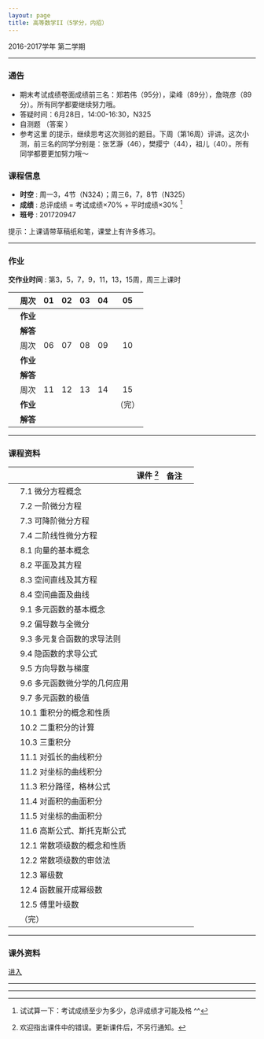 ```yaml
---
layout: page
title: 高等数学II（5学分，内招）
---
```



<p class="message">
  2016-2017学年 第二学期
</p>


---

### 通告


- 期末考试成绩卷面成绩前三名：郑若伟（95分），梁峰（89分），詹晓彦（89分）。所有同学都要继续努力哦。 
- 答疑时间：6月28日，14:00-16:30，N325
- 自测题 <a href="HW/exam15.pdf" target="_blank"><i class="fa fa-file-pdf-o" aria-hidden="true"></i></a> （答案 <a href="HW_sol/15_solutions_hint.pdf" target="_blank"><i class="fa fa-file-pdf-o" aria-hidden="true"></i></a> ）
- 参考这里 <a href="HW_sol/exam_hint.pdf" target="_blank"><i class="fa fa-file-pdf-o" aria-hidden="true"></i></a>  的提示，继续思考这次测验的题目。下周（第16周）评讲。这次小测，前三名的同学分别是：张艺瀞（46），樊撄宁（44），祖儿（40）。所有同学都要更加努力哦～


### 课程信息

- __时空__ : 周一3，4节（N324）；周三6，7，8节（N325）
- __成绩__ : 总评成绩 = 考试成绩×70% + 平时成绩×30%  [^exam]
- __班号__ : 201720947

[^exam]: 试试算一下：考试成绩至少为多少，总评成绩才可能及格 ^^

提示：上课请带草稿纸和笔，课堂上有许多练习。

---

### 作业

__交作业时间__ : 第3，5，7，9，11，13，15周，周三上课时

|        |    周次    | 01 | 02 | 03 |	04 | 05 |
|:--------:|--------:|:------:|:------:|:------:|:------:|:------:|
|	| __作业__ 	|	<a href="HW/HW_01_高等数学II_5pt_内招_2017.pdf" target="_blank"><i class="fa fa-file-pdf-o" aria-hidden="true"></i></a>  | <a href="HW/HW_02_高等数学II_5pt_内招_2017.pdf" target="_blank"><i class="fa fa-file-pdf-o" aria-hidden="true"></i></a> 	|	<a href="HW/HW_03_高等数学II_5pt_内招_2017.pdf" target="_blank"><i class="fa fa-file-pdf-o" aria-hidden="true"></i></a>  	|	<a href="HW/HW_04_高等数学II_5pt_内招_2017.pdf" target="_blank"><i class="fa fa-file-pdf-o" aria-hidden="true"></i></a> 	| <a href="HW/HW_05_高等数学II_5pt_内招_2017.pdf" target="_blank"><i class="fa fa-file-pdf-o" aria-hidden="true"></i></a>	|
|	| __解答__ 	|	<a href="HW_sol/HW_01_高等数学II_5pt_内招_sol_2017.pdf" target="_blank"><i class="fa fa-file-pdf-o" aria-hidden="true"></i></a>  | <a href="HW_sol/HW_02_高等数学II_5pt_内招_sol_2017.pdf" target="_blank"><i class="fa fa-file-pdf-o" aria-hidden="true"></i></a>  	|	<a href="HW_sol/HW_03_高等数学II_5pt_内招_sol_2017.pdf" target="_blank"><i class="fa fa-file-pdf-o" aria-hidden="true"></i></a>	|	<a href="HW_sol/HW_04_高等数学II_5pt_内招_sol_2017.pdf" target="_blank"><i class="fa fa-file-pdf-o" aria-hidden="true"></i></a>	|		<a href="HW_sol/HW_05_高等数学II_5pt_内招_sol_2017.pdf" target="_blank"><i class="fa fa-file-pdf-o" aria-hidden="true"></i></a>	|
|   |    周次    | 06 | 07 | 08 |	09 | 10 |
|	| __作业__ 	|	<a href="HW/HW_06_高等数学II_5pt_内招_2017.pdf" target="_blank"><i class="fa fa-file-pdf-o" aria-hidden="true"></i></a>	|	<a href="HW/HW_07_高等数学II_5pt_内招_2017.pdf" target="_blank"><i class="fa fa-file-pdf-o" aria-hidden="true"></i></a>	|	<a href="HW/HW_08_高等数学II_5pt_内招_2017.pdf" target="_blank"><i class="fa fa-file-pdf-o" aria-hidden="true"></i></a>	|	<a href="HW/HW_09_高等数学II_5pt_内招_2017.pdf" target="_blank"><i class="fa fa-file-pdf-o" aria-hidden="true"></i></a> |	<a href="HW/HW_10_高等数学II_5pt_内招_2017.pdf" target="_blank"><i class="fa fa-file-pdf-o" aria-hidden="true"></i></a> |
|	| __解答__ 	|	<a href="HW_sol/HW_06_高等数学II_5pt_内招_sol_2017.pdf" target="_blank"><i class="fa fa-file-pdf-o" aria-hidden="true"></i></a>		|	<a href="HW_sol/HW_07_高等数学II_5pt_内招_sol_2017.pdf" target="_blank"><i class="fa fa-file-pdf-o" aria-hidden="true"></i></a> |	<a href="HW_sol/HW_08_高等数学II_5pt_内招_sol_2017.pdf" target="_blank"><i class="fa fa-file-pdf-o" aria-hidden="true"></i></a> |	 <a href="HW_sol/HW_09_高等数学II_5pt_内招_sol_2017.pdf" target="_blank"><i class="fa fa-file-pdf-o" aria-hidden="true"></i></a> | <a href="HW_sol/HW_10_高等数学II_5pt_内招_sol_2017.pdf" target="_blank"><i class="fa fa-file-pdf-o" aria-hidden="true"></i></a> 	|
|   |    周次    | 11 | 12 | 13 |	14 | 15 |
|	| __作业__ 	|	<a href="HW/HW_11_高等数学II_5pt_内招_2017.pdf" target="_blank"><i class="fa fa-file-pdf-o" aria-hidden="true"></i></a>	|	<a href="HW/HW_12_高等数学II_5pt_内招_2017.pdf" target="_blank"><i class="fa fa-file-pdf-o" aria-hidden="true"></i></a>	|	<a href="HW/HW_13_高等数学II_5pt_内招_2017.pdf" target="_blank"><i class="fa fa-file-pdf-o" aria-hidden="true"></i></a>	|	<a href="HW/HW_14_高等数学II_5pt_内招_2017.pdf" target="_blank"><i class="fa fa-file-pdf-o" aria-hidden="true"></i></a>	 |	（完） |
|	| __解答__ 	|		<a href="HW_sol/HW_11_高等数学II_5pt_内招_sol_2017.pdf" target="_blank"><i class="fa fa-file-pdf-o" aria-hidden="true"></i></a>	|	<a href="HW_sol/HW_12_高等数学II_5pt_内招_sol_2017.pdf" target="_blank"><i class="fa fa-file-pdf-o" aria-hidden="true"></i></a> |	 <a href="HW_sol/HW_13_高等数学II_5pt_内招_sol_2017.pdf" target="_blank"><i class="fa fa-file-pdf-o" aria-hidden="true"></i></a>  |	<a href="HW_sol/HW_14_高等数学II_5pt_内招_sol_2017.pdf" target="_blank"><i class="fa fa-file-pdf-o" aria-hidden="true"></i></a> |	|


---


### 课程资料

|        |        | 课件 [^rmk1] | 备注 | |
|:--------:|:--------|:------:|:------:|:------:|
|  | 7.1 微分方程概念 |  <a href="lectures/07_a_微分方程概念_2017.pdf" target="_blank"><i class="fa fa-file-pdf-o" aria-hidden="true"></i></a>    | | |
|  | 7.2 一阶微分方程 |  <a href="lectures/07_b_一阶微分方程_2017.pdf" target="_blank"><i class="fa fa-file-pdf-o" aria-hidden="true"></i></a>    | | |
|  | 7.3 可降阶微分方程 | <a href="lectures/07_c_可降阶微分方程_2017.pdf" target="_blank"><i class="fa fa-file-pdf-o" aria-hidden="true"></i></a>    |      | |
|  | 7.4 二阶线性微分方程 | <a href="lectures/07_d_二阶线性微分方程_2017.pdf" target="_blank"><i class="fa fa-file-pdf-o" aria-hidden="true"></i></a>    |       | |
|  | 8.1 向量的基本概念 | <a href="lectures/08_a_向量的基本概念_2017.pdf" target="_blank"><i class="fa fa-file-pdf-o" aria-hidden="true"></i></a> |      |      |
|  | 8.2 平面及其方程 | <a href="lectures/08_b_平面及其方程_2017.pdf" target="_blank"><i class="fa fa-file-pdf-o" aria-hidden="true"></i></a> |      |      |
|  | 8.3 空间直线及其方程 | <a href="lectures/08_c_空间直线及其方程_2017.pdf" target="_blank"><i class="fa fa-file-pdf-o" aria-hidden="true"></i></a> |      |      |
|  | 8.4 空间曲面及曲线 |  <a href="lectures/08_d_空间曲面及曲线_2017.pdf" target="_blank"><i class="fa fa-file-pdf-o" aria-hidden="true"></i></a>    |      | |
|  | 9.1 多元函数的基本概念 | <a href="lectures/09_a_多元函数的基本概念_2017.pdf" target="_blank"><i class="fa fa-file-pdf-o" aria-hidden="true"></i></a> |      |      |
|  | 9.2 偏导数与全微分 | <a href="lectures/09_b_偏导数与全微分_2017.pdf" target="_blank"><i class="fa fa-file-pdf-o" aria-hidden="true"></i></a> |      |      |
|  | 9.3 多元复合函数的求导法则 | <a href="lectures/09_c_多元复合函数的求导法则_2017.pdf" target="_blank"><i class="fa fa-file-pdf-o" aria-hidden="true"></i></a> |      |      |
|  | 9.4 隐函数的求导公式 | <a href="lectures/09_d_隐函数的求导公式_2017.pdf" target="_blank"><i class="fa fa-file-pdf-o" aria-hidden="true"></i></a> |      |      |
|  | 9.5 方向导数与梯度 | <a href="lectures/09_e_方向导数与梯度_2017.pdf" target="_blank"><i class="fa fa-file-pdf-o" aria-hidden="true"></i></a> |      |      |
|  | 9.6 多元函数微分学的几何应用 | <a href="lectures/09_f_多元函数微分学的几何应用_2017.pdf" target="_blank"><i class="fa fa-file-pdf-o" aria-hidden="true"></i></a> |      |      |
|  | 9.7 多元函数的极值 | <a href="lectures/09_g_多元函数的极值_2017.pdf" target="_blank"><i class="fa fa-file-pdf-o" aria-hidden="true"></i></a> |      |      |
|  | 10.1 重积分的概念和性质 | <a href="lectures/10_a_重积分的概念和性质_2017.pdf" target="_blank"><i class="fa fa-file-pdf-o" aria-hidden="true"></i></a> |      |      |
|  | 10.2 二重积分的计算 | <a href="lectures/10_b_二重积分的计算_2017.pdf" target="_blank"><i class="fa fa-file-pdf-o" aria-hidden="true"></i></a> |      |      |
|  | 10.3 三重积分 | <a href="lectures/10_c_三重积分_2017.pdf" target="_blank"><i class="fa fa-file-pdf-o" aria-hidden="true"></i></a> |      |      |
|  | 11.1 对弧长的曲线积分 | <a href="lectures/11_a_对弧长的曲线积分_2017.pdf" target="_blank"><i class="fa fa-file-pdf-o" aria-hidden="true"></i></a> |      |      |
|  | 11.2 对坐标的曲线积分 | <a href="lectures/11_b_对坐标的曲线积分_2017.pdf" target="_blank"><i class="fa fa-file-pdf-o" aria-hidden="true"></i></a> |      |      |
|  | 11.3 积分路径，格林公式 | <a href="lectures/11_c_积分路径_格林公式_2017.pdf" target="_blank"><i class="fa fa-file-pdf-o" aria-hidden="true"></i></a> |      |      |
|  | 11.4 对面积的曲面积分 | <a href="lectures/11_d_对面积的曲面积分_2017.pdf" target="_blank"><i class="fa fa-file-pdf-o" aria-hidden="true"></i></a> |      |      |
|  | 11.5 对坐标的曲面积分 | <a href="lectures/11_e_对坐标的曲面积分_2017.pdf" target="_blank"><i class="fa fa-file-pdf-o" aria-hidden="true"></i></a> |      |      |
|  | 11.6 高斯公式、斯托克斯公式 | <a href="lectures/11_f_高斯公式斯托克斯公式_2017.pdf" target="_blank"><i class="fa fa-file-pdf-o" aria-hidden="true"></i></a> |      |      |
|  | 12.1 常数项级数的概念和性质 | <a href="lectures/12_a_常数项级数的概念和性质_2017.pdf" target="_blank"><i class="fa fa-file-pdf-o" aria-hidden="true"></i></a> |      |      |
|  | 12.2 常数项级数的审敛法 | <a href="lectures/12_b_常数项级数的审敛法_2017.pdf" target="_blank"><i class="fa fa-file-pdf-o" aria-hidden="true"></i></a> |      |      |
|  | 12.3 幂级数 | <a href="lectures/12_c_幂级数_2017.pdf" target="_blank"><i class="fa fa-file-pdf-o" aria-hidden="true"></i></a> |      |      |
|  | 12.4 函数展开成幂级数 | <a href="lectures/12_d_函数展开成幂级数_2017.pdf" target="_blank"><i class="fa fa-file-pdf-o" aria-hidden="true"></i></a> |      |      |
|  | 12.5 傅里叶级数 | <a href="lectures/12_e_傅里叶级数_2017.pdf" target="_blank"><i class="fa fa-file-pdf-o" aria-hidden="true"></i></a> |      |      |
|  | （完） |      |      | |


[^rmk1]: 欢迎指出课件中的错误。更新课件后，不另行通知。

---

### 课外资料 

[进入](Misc/misc)

---


---